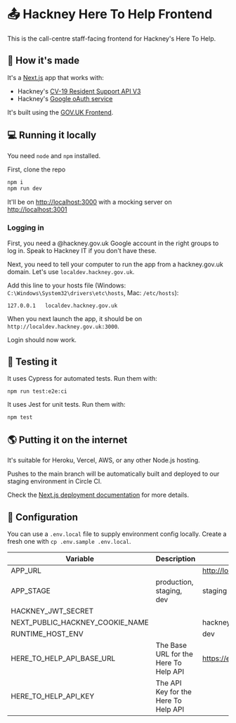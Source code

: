 # 📤 Hackney Here To Help Frontend

This is the call-centre staff-facing frontend for Hackney's Here To Help.

## 🧱 How it's made

It's a [Next.js](https://nextjs.org) app that works with:

- Hackney's [CV-19 Resident Support API V3](https://github.com/LBHackney-IT/cv-19-res-support-v3)
- Hackney's [Google oAuth service](https://github.com/LBHackney-IT/LBH-Google-auth)

It's built using the [GOV.UK Frontend](https://github.com/alphagov/govuk-frontend).

## 💻 Running it locally

You need `node` and `npm` installed.

First, clone the repo

```bash
npm i
npm run dev
```

It'll be on [http://localhost:3000](http://localhost:3000) with a mocking server on [http://localhost:3001](http://localhost:3001)

### Logging in

First, you need a @hackney.gov.uk Google account in the right groups to log in. Speak to Hackney IT if you don't have these.

Next, you need to tell your computer to run the app from a hackney.gov.uk domain. Let's use `localdev.hackney.gov.uk`.

Add this line to your hosts file (Windows: `C:\Windows\System32\drivers\etc\hosts`, Mac: `/etc/hosts`):

```
127.0.0.1	localdev.hackney.gov.uk
```

When you next launch the app, it should be on `http://localdev.hackney.gov.uk:3000`.

Login should now work.

## 🧪 Testing it

It uses Cypress for automated tests. Run them with:

```
npm run test:e2e:ci
```

It uses Jest for unit tests. Run them with:

```
npm test
```

## 🌎 Putting it on the internet

It's suitable for Heroku, Vercel, AWS, or any other Node.js hosting.

Pushes to the main branch will be automatically built and deployed to our staging environment in Circle CI.

Check the [Next.js deployment documentation](https://nextjs.org/docs/deployment) for more details.

## 🧬 Configuration

You can use a `.env.local` file to supply environment config locally. Create a fresh one with `cp .env.sample .env.local`.

| Variable                                  | Description                                                         | Example                             |
| ----------------------------------------- | ------------------------------------------------------------------- | ----------------------------------- |
| APP_URL                                   |                                                                     | http://localdev.hackney.gov.uk:3000 |
| APP_STAGE                                 | production, staging, dev                                            | staging                             |
| HACKNEY_JWT_SECRET                        |                                                                     |                                     |
| NEXT_PUBLIC_HACKNEY_COOKIE_NAME           |                                                                     | hackneyToken                        |
| RUNTIME_HOST_ENV                          |                                                                     | dev                                 |
| HERE_TO_HELP_API_BASE_URL                 | The Base URL for the Here To Help API                               | https://example.com/api/v2          |
| HERE_TO_HELP_API_KEY                      | The API Key for the Here To Help API                                |                                     |